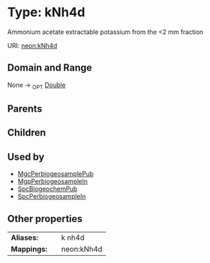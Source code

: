 
# Type: kNh4d


Ammonium acetate extractable potassium from the <2 mm fraction

URI: [neon:kNh4d](https://data.neonscience.org/kNh4d)


## Domain and Range

None ->  <sub>OPT</sub> [Double](types/Double.md)

## Parents


## Children


## Used by

 * [MgcPerbiogeosamplePub](MgcPerbiogeosamplePub.md)
 * [MgpPerbiogeosampleIn](MgpPerbiogeosampleIn.md)
 * [SpcBiogeochemPub](SpcBiogeochemPub.md)
 * [SpcPerbiogeosampleIn](SpcPerbiogeosampleIn.md)

## Other properties

|  |  |  |
| --- | --- | --- |
| **Aliases:** | | k nh4d |
| **Mappings:** | | neon:kNh4d |

